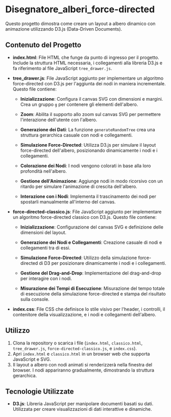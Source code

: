 # Disegnatore_alberi_force-directed

Questo progetto dimostra come creare un layout a albero dinamico con animazione utilizzando D3.js (Data-Driven Documents).

## Contenuto del Progetto

- **index.html**: File HTML che funge da punto di ingresso per il progetto. Include la struttura HTML necessaria, i collegamenti alla libreria D3.js e fa riferimento al file JavaScript `tree_drawer.js`.

- **tree_drawer.js**: File JavaScript aggiunto per implementare un algoritmo force-directed con D3.js per l'aggiunta dei nodi in maniera incrementale. Questo file contiene:
   
   - **Inizializzazione**: Configura il canvas SVG con dimensioni e margini. Crea un gruppo `g` per contenere gli elementi dell'albero.
   
   - **Zoom**: Abilita il supporto allo zoom sul canvas SVG per permettere l'interazione dell'utente con l'albero.
   
   - **Generazione dei Dati**: La funzione `generateRandomTree` crea una struttura gerarchica casuale con nodi e collegamenti.
   
   - **Simulazione Force-Directed**: Utilizza D3.js per simulare il layout force-directed dell'albero, posizionando dinamicamente i nodi e i collegamenti.
   
   - **Colorazione dei Nodi**: I nodi vengono colorati in base alla loro profondità nell'albero.
   
   - **Gestione dell'Animazione**: Aggiunge nodi in modo ricorsivo con un ritardo per simulare l'animazione di crescita dell'albero.
   
   - **Interazione con i Nodi**: Implementa il trascinamento dei nodi per spostarli manualmente all'interno del canvas.

- **force-directed-classico.js**: File JavaScript aggiunto per implementare un algoritmo force-directed classico con D3.js. Questo file contiene:

  - **Inizializzazione**: Configurazione del canvas SVG e definizione delle dimensioni del layout.

  - **Generazione dei Nodi e Collegamenti**: Creazione casuale di nodi e collegamenti tra di essi.

  - **Simulazione Force-Directed**: Utilizzo della simulazione force-directed di D3 per posizionare dinamicamente i nodi e i collegamenti.

  - **Gestione del Drag-and-Drop**: Implementazione del drag-and-drop per interagire con i nodi.

  - **Misurazione dei Tempi di Esecuzione**: Misurazione del tempo totale di esecuzione della simulazione force-directed e stampa del risultato sulla console.

- **index.css**: File CSS che definisce lo stile visivo per l'header, i controlli, il contenitore della visualizzazione, e i nodi e collegamenti dell'albero.

## Utilizzo

1. Clona la repository o scarica i file (`index.html`, `classico.html`, `tree_drawer.js`, `force-directed-classico.js`, e `index.css`).
2. Apri `index.html` e `classico.html` in un browser web che supporta JavaScript e SVG.
3. Il layout a albero con nodi animati si renderizzerà nella finestra del browser. I nodi appariranno gradualmente, dimostrando la struttura gerarchica.

## Tecnologie Utilizzate

- **D3.js**: Libreria JavaScript per manipolare documenti basati su dati. Utilizzata per creare visualizzazioni di dati interattive e dinamiche.
